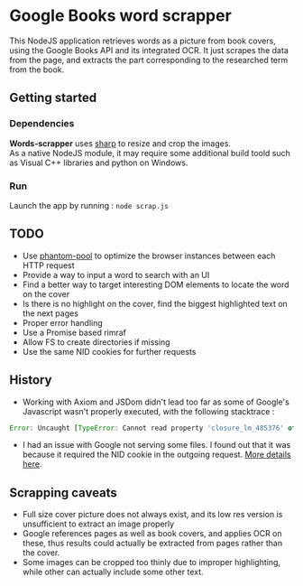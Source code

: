 # Google Books word scrapper

This NodeJS application retrieves words as a picture from book covers, using the Google Books API and its integrated OCR.
It just scrapes the data from the page, and extracts the part corresponding to the researched term from the book.

## Getting started
### Dependencies
**Words-scrapper** uses [sharp](https://github.com/lovell/sharp) to resize and crop the images.  
As a native NodeJS module, it may require some additional build toold such as Visual C++ libraries and python on Windows.

### Run
Launch the app by running :
`node scrap.js`

## TODO
* Use [phantom-pool](https://github.com/binded/phantom-pool) to optimize the browser instances between each HTTP request
* Provide a way to input a word to search with an UI
* Find a better way to target interesting DOM elements to locate the word on the cover
* Is there is no highlight on the cover, find the biggest highlighted text on the next pages
* Proper error handling
* Use a Promise based rimraf
* Allow FS to create directories if missing
* Use the same NID cookies for further requests

##  History
* Working with Axiom and JSDom didn't lead too far as some of Google's Javascript wasn't properly executed, with the following stacktrace :
```javascript
Error: Uncaught [TypeError: Cannot read property 'closure_lm_485376' of null]
```
* I had an issue with Google not serving some files. I found out that it was because it required the NID cookie in the outgoing request. [More details here](https://stackoverflow.com/questions/51807077/image-download-issue-with-nodejs/51812420#51812420).

## Scrapping caveats
* Full size cover picture does not always exist, and its low res version is unsufficient to extract an image properly
* Google references pages as well as book covers, and applies OCR on these, thus results could actually be extracted from pages rather than the cover.
* Some images can be cropped too thinly due to improper highlighting, while other can actually include some other text.